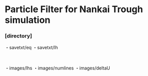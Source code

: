 # Particle Filter for Nankai Trough simulation


### [directory]

・savetxt/eq
・savetxt/lh

<br>

・images/lhs
・images/numlines
・images/deltaU